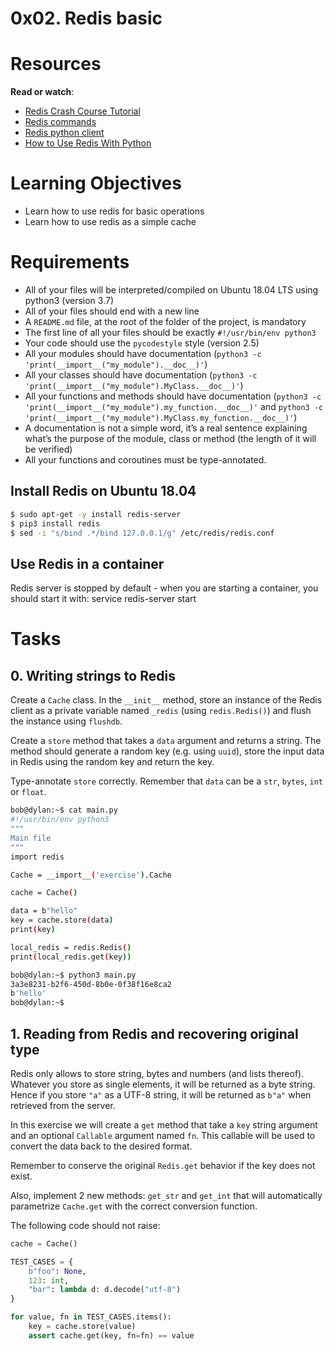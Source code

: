 # 0x02. Redis basic

# Resources
**Read or watch**:
* [Redis Crash Course Tutorial](https://www.youtube.com/watch?v=Hbt56gFj998)
* [Redis commands](https://redis.io/docs/latest/commands/)
* [Redis python client](https://redis-py.readthedocs.io/en/stable/)
* [How to Use Redis With Python](https://realpython.com/python-redis/)


# Learning Objectives
* Learn how to use redis for basic operations
* Learn how to use redis as a simple cache

# Requirements
* All of your files will be interpreted/compiled on Ubuntu 18.04 LTS using python3 (version 3.7)
* All of your files should end with a new line
* A ```README.md``` file, at the root of the folder of the project, is mandatory
* The first line of all your files should be exactly ```#!/usr/bin/env python3```
* Your code should use the ```pycodestyle``` style (version 2.5)
* All your modules should have documentation (```python3 -c 'print(__import__("my_module").__doc__)'```)
* All your classes should have documentation (```python3 -c 'print(__import__("my_module").MyClass.__doc__)'```)
* All your functions and methods should have documentation (```python3 -c 'print(__import__("my_module").my_function.__doc__)'``` and ```python3 -c 'print(__import__("my_module").MyClass.my_function.__doc__)'```)
* A documentation is not a simple word, it’s a real sentence explaining what’s the purpose of the module, class or method (the length of it will be verified)
* All your functions and coroutines must be type-annotated.

## Install Redis on Ubuntu 18.04
```sh
$ sudo apt-get -y install redis-server
$ pip3 install redis
$ sed -i "s/bind .*/bind 127.0.0.1/g" /etc/redis/redis.conf
```
## Use Redis in a container
Redis server is stopped by default - when you are starting a container, you should start it with: service redis-server start


# Tasks
## 0. Writing strings to Redis
Create a ```Cache``` class. In the ```__init__``` method, store an instance of the Redis client as a private variable named ```_redis``` (using ```redis.Redis()```) and flush the instance using ```flushdb```.

Create a ```store``` method that takes a ```data``` argument and returns a string. The method should generate a random key (e.g. using ```uuid```), store the input data in Redis using the random key and return the key.

Type-annotate ```store``` correctly. Remember that ```data``` can be a ```str```, ```bytes```, ```int``` or ```float```.
```sh
bob@dylan:~$ cat main.py
#!/usr/bin/env python3
"""
Main file
"""
import redis

Cache = __import__('exercise').Cache

cache = Cache()

data = b"hello"
key = cache.store(data)
print(key)

local_redis = redis.Redis()
print(local_redis.get(key))

bob@dylan:~$ python3 main.py 
3a3e8231-b2f6-450d-8b0e-0f38f16e8ca2
b'hello'
bob@dylan:~$ 
```

## 1. Reading from Redis and recovering original type
Redis only allows to store string, bytes and numbers (and lists thereof). Whatever you store as single elements, it will be returned as a byte string. Hence if you store ```"a"``` as a UTF-8 string, it will be returned as ```b"a"``` when retrieved from the server.

In this exercise we will create a ```get``` method that take a ```key``` string argument and an optional ```Callable``` argument named ```fn```. This callable will be used to convert the data back to the desired format.

Remember to conserve the original ```Redis.get``` behavior if the key does not exist.

Also, implement 2 new methods: ```get_str``` and ```get_int``` that will automatically parametrize ```Cache.get``` with the correct conversion function.

The following code should not raise:
```py
cache = Cache()

TEST_CASES = {
    b"foo": None,
    123: int,
    "bar": lambda d: d.decode("utf-8")
}

for value, fn in TEST_CASES.items():
    key = cache.store(value)
    assert cache.get(key, fn=fn) == value
```
